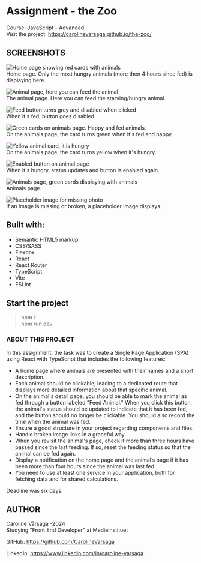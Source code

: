 # Assignment - the Zoo
Course: JavaScript - Advanced
<br> Visit the project: https://carolinevarsaga.github.io/the-zoo/

## SCREENSHOTS
![Home page showing red cards with animals](src/assets/screenshots/homepage.png) 
<br>Home page. Only the most hungry animals (more then 4 hours since fed) is displaying here.

![Animal page, here you can feed the animal](src/assets/screenshots/starving-animal.png)
<br>The animal page. Here you can feed the starving/hungry animal. 

![Feed button turns grey and disabled when clicked](src/assets/screenshots/fed-animal.png)
<br> When it's fed, button goes disabled. 

![Green cards on animals page. Happy and fed animals.](src/assets/screenshots/fed-animals-green.png)
<br>On the animals page, the card turns green when it's fed and happy.

![Yellow animal card, it is hungry](src/assets/screenshots/hungry-animal-yellow.png)
<br> On the animals page, the card turns yellow when it's hungry. 

![Enabled button on animal page](src/assets/screenshots/hungry-animal.png)
<br> When it's hungry, status updates and button is enabled again. 

![Animals page, green cards displaying with animals](src/assets/screenshots/animals-page.png)
<br> Animals page.

![Placeholder image for missing photo](src/assets/screenshots/missing-image.png)
<br> If an image is missing or broken, a placeholder image displays.

## Built with:
- Semantic HTML5 markup
- CSS/SASS
- Flexbox
- React
- React Router
- TypeScript
- Vite
- ESLint 

## Start the project
>npm i 
<br>npm run dev

### ABOUT THIS PROJECT
In this assignment, the task was to create a Single Page Application (SPA) using React with TypeScript that includes the following features:
- A home page where animals are presented with their names and a short description.
- Each animal should be clickable, leading to a dedicated route that displays more detailed information about that specific animal.
- On the animal's detail page, you should be able to mark the animal as fed through a button labeled "Feed Animal." When you click this button, the animal's status should be updated to indicate that it has been fed, and the button should no longer be clickable. You should also record the time when the animal was fed.
- Ensure a good structure in your project regarding components and files.
- Handle broken image links in a graceful way.
- When you revisit the animal's page, check if more than three hours have passed since the last feeding. If so, reset the feeding status so that the animal can be fed again.
- Display a notification on the home page and the animal’s page if it has been more than four hours since the animal was last fed.
- You need to use at least one service in your application, both for fetching data and for shared calculations.

Deadline was six days.


## AUTHOR
Caroline Vårsaga -2024
<br>Studying "Front End Developer" at Medieinstituet

GitHub: 
https://github.com/CarolineVarsaga

LinkedIn: https://www.linkedin.com/in/caroline-varsaga

